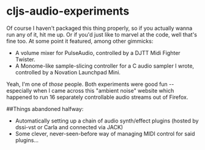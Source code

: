 # cljs-audio-experiments

Of course I haven't packaged this thing properly, so if you actually wanna run any of it, hit me up.
Or if you'd just like to marvel at the code, well that's fine too. At some point it featured, among other gimmicks:

* A volume mixer for PulseAudio, controlled by a DJTT Midi Fighter Twister.
* A Monome-like sample-slicing controller for a C audio sampler I wrote, controlled by a Novation Launchpad Mini.

Yeah, I'm one of _those_ people. Both experiments were good fun --
especially when I came across this "ambient noise" website which
happened to run 16 separately controllable audio streams out of Firefox.

##Things abandoned halfway:

* Automatically setting up a chain of audio synth/effect plugins (hosted by dssi-vst or Carla and connected via JACK)
* Some clever, never-seen-before way of managing MIDI control for said plugins...

